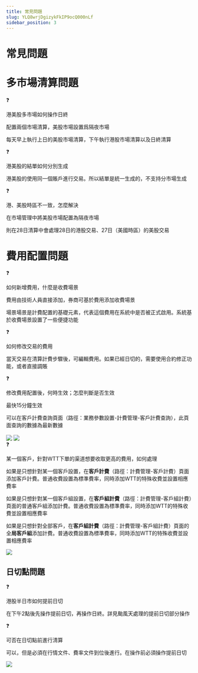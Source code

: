 ```yaml
---
title: 常見問題
slug: YLQ8wrjDgizykFkIP9ocQ000nLf
sidebar_position: 3
---
```



# 常見問題

# 多市場清算問題

<div class="callout callout-bg-2 callout-border-2">
<div class='callout-emoji'>❓</div>
<p>港美股多市場如何操作日終</p>
</div>

配置兩個市場清算，美股市場設置爲隔夜市場

每天早上執行上日的美股市場清算，下午執行港股市場清算以及日終清算

<div class="callout callout-bg-2 callout-border-2">
<div class='callout-emoji'>❓</div>
<p>港美股的結單如何分別生成</p>
</div>

港美股的使用同一個賬戶進行交易。所以結單是統一生成的，不支持分市場生成

<div class="callout callout-bg-2 callout-border-2">
<div class='callout-emoji'>❓</div>
<p>港、美股時區不一致，怎麼解決</p>
</div>

在市場管理中將美股市場配置為隔夜市場

則在28日清算中會處理28日的港股交易、27日（美國時區）的美股交易

# 費用配置問題

<div class="callout callout-bg-2 callout-border-2">
<div class='callout-emoji'>❓</div>
<p>如何新增費用，什麼是收費場景</p>
</div>

費用由技術人員直接添加，券商可基於費用添加收費場景

場景場景是計費配置的基礎元素，代表這個費用在系統中是否被正式啟用。系統基於收費場景設置了一些便捷功能

<div class="callout callout-bg-2 callout-border-2">
<div class='callout-emoji'>❓</div>
<p>如何修改交易的費用</p>
</div>

當天交易在清算計費步驟後，可編輯費用。如果已經日切的，需要使用合約修正功能，或者直接調賬

<div class="callout callout-bg-2 callout-border-2">
<div class='callout-emoji'>❓</div>
<p>修改費用配置後，何時生效；怎麼判斷是否生效</p>
</div>

最快15分鐘生效

可以在客戶計費查詢頁面（路徑：業務參數設置-計費管理-客戶計費查詢），此頁面查詢的數據為最新數據

<img src="/assets/BMX0bOQ0fovYcpxJuZIcZMDfnWf.png" src-width="3578" src-height="1798" align="center"/>

<img src="/assets/RKcFbqlRVoKvxWxsNKqcndfan6d.png" src-width="3578" src-height="1798" align="center"/>

<div class="callout callout-bg-2 callout-border-2">
<div class='callout-emoji'>❓</div>
<p>某一個客戶，針對WTT下單的渠道想要收取更高的費用，如何處理</p>
</div>

如果是只想針對某一個客戶設置，在**客戶計費**（路徑：計費管理-客戶計費）頁面添加客戶計費。普通收費設置為標準費率，同時添加WTT的特殊收費並設置相應費率

如果是只想針對某一個客戶組設置，在**客戶組計費**（路徑：計費管理-客戶組計費）頁面的普通客戶組添加計費。普通收費設置為標準費率，同時添加WTT的特殊收費並設置相應費率

如果是只想針對全部客戶，在**客戶組計費**（路徑：計費管理-客戶組計費）頁面的全**局客戶組**添加計費。普通收費設置為標準費率，同時添加WTT的特殊收費並設置相應費率

<img src="/assets/U8BNbbktGocitjxcKxHcEbVRnGV.png" src-width="3578" src-height="1798" align="center"/>

## 日切點問題

<div class="callout callout-bg-2 callout-border-2">
<div class='callout-emoji'>❓</div>
<p>港股半日市如何提前日切</p>
</div>

在下午2點後先操作提前日切，再操作日終。詳見颱風天處理的提前日切部分操作

<div class="callout callout-bg-2 callout-border-2">
<div class='callout-emoji'>❓</div>
<p>可否在日切點前進行清算</p>
</div>

可以，但是必須在行情文件、費率文件到位後進行。在操作前必須操作提前日切

<img src="/assets/W6bxbB4cLofNx4xg9sec8tyrn4b.png" src-width="3578" src-height="1798" align="center"/>

